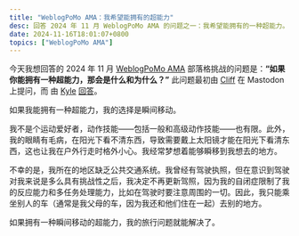 ```yaml
---
title: "WeblogPoMo AMA：我希望能拥有的超能力"
desc: 回答 2024 年 11 月 WeblogPoMo AMA 的问题之一：我希望能拥有的一种超能力。
date: 2024-11-16T18:01:07+0800
topics: ["WeblogPoMo AMA"]
---
```


今天我想回答的 2024 年 11 月 [WeblogPoMo AMA](https://weblogpomo.club/challenges) 部落格挑战的问题是：**“如果你能拥有一种超能力，那会是什么和为什么？”** 此问题最初由 [Cliff](https://allthingstech.social/@cliffwade) 在 Mastodon 上提问，而 由 [Kyle](https://weblog.kylereddoch.me/) [回答](https://weblog.kylereddoch.me/2024/11/my-weblogpomoama)。

如果我能拥有一种超能力，我的选择是瞬间移动。

我不是个运动爱好者，动作技能——包括一般和高级动作技能——也有限。此外，我的眼睛有毛病，在阳光下看不清东西，导致需要戴上太阳镜才能在阳光下看清东西，这也让我在户外行走时格外小心。我经常梦想着能够瞬移到我想去的地方。

不幸的是，我所在的地区缺乏公共交通系统。我曾经有驾驶执照，但在意识到驾驶对我来说是多么具有挑战性之后，我决定不再更新驾照，因为我的自闭症限制了我的反应能力和多任务处理能力，比如在驾驶时要注意周围的一切。因此，我只能乘坐别人的车（通常是我父母的车，因为我还和他们住在一起）去别的地方。

如果拥有一种瞬间移动的超能力，我的旅行问题就能解决了。
